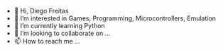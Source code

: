 - 👋 Hi, Diego Freitas
- 👀 I’m interested in Games, Programming, Microcontrollers, Emulation
- 🌱 I’m currently learning Python
- 💞️ I’m looking to collaborate on ...
- 📫 How to reach me ...

<!---
Diegongfreitas/Diegongfreitas is a ✨ special ✨ repository because its `README.md` (this file) appears on your GitHub profile.
You can click the Preview link to take a look at your changes.
--->
